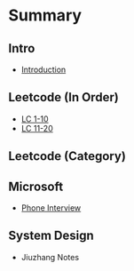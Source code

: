 # Summary

## Intro

* [Introduction](README.md)

## Leetcode \(In Order\)

* [LC 1-10](leetcode-in-order/lc-1-10.md)
* [LC 11-20](leetcode-in-order/lc-11-20.md)

## Leetcode \(Category\)

## Microsoft

* [Phone Interview](phone-interview.md)

## System Design

* Jiuzhang Notes

